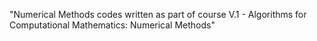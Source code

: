 "Numerical Methods codes written as part of course V.1 - Algorithms for Computational Mathematics: Numerical Methods" 
